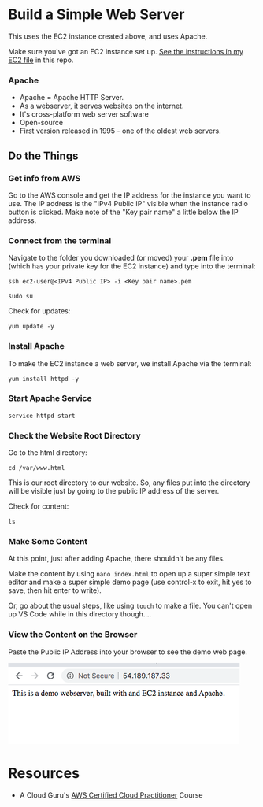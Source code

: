 # Build a Simple Web Server
This uses the EC2 instance created above, and uses Apache.

Make sure you've got an EC2 instance set up. [See the instructions in my EC2 file](https://github.com/SharinaS/Cloud-Engineering-Fundamentals/blob/master/EC2.md) in this repo.

### Apache
* Apache = Apache HTTP Server. 
* As a webserver, it serves websites on the internet.
* It's cross-platform web server software
* Open-source
* First version released in 1995 - one of the oldest web servers.

## Do the Things
### Get info from AWS
Go to the AWS console and get the IP address for the instance you want to use. The IP address is the "IPv4 Public IP" visible when the instance radio button is clicked. Make note of the "Key pair name" a little below the IP address.

### Connect from the terminal
Navigate to the folder you downloaded (or moved) your **.pem** file into (which has your private key for the EC2 instance) and type into the terminal:

```
ssh ec2-user@<IPv4 Public IP> -i <Key pair name>.pem
```
```
sudo su
```
Check for updates:
```
yum update -y
```

### Install Apache
To make the EC2 instance a web server, we install Apache via the terminal:
```
yum install httpd -y
```

### Start Apache Service
```
service httpd start
```

### Check the Website Root Directory
Go to the html directory:
```
cd /var/www.html
```
This is our root directory to our website. So, any files put into the directory will be visible just by going to the public IP address of the server. 

Check for content:
```
ls
```

### Make Some Content
At this point, just after adding Apache, there shouldn't be any files. 

Make the content by using `nano index.html` to open up a super simple text editor and make a super simple demo page (use control-x to exit, hit yes to save, then hit enter to write). 

Or, go about the usual steps, like using `touch` to make a file. You can't open up VS Code while in this directory though....

### View the Content on the Browser
Paste the Public IP Address into your browser to see the demo web page.

![screenshot of html via EC2 instance](/assets/webpage-on-instance.png)


# Resources
* A Cloud Guru's [AWS Certified Cloud Practitioner](https://acloud.guru/learn/aws-certified-cloud-practitioner) Course
